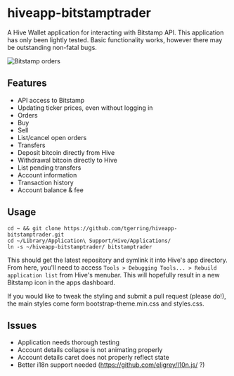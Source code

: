 # hiveapp-bitstamptrader

A Hive Wallet application for interacting with Bitstamp API. This application has only been lightly tested. Basic functionality works, however there may be outstanding non-fatal bugs.

![Bitstamp orders](http://i.imgur.com/JSaKdzJ.png)

## Features
* API access to Bitstamp
* Updating ticker prices, even without logging in
* Orders
 * Buy
 * Sell
 * List/cancel open orders
* Transfers
 * Deposit bitcoin directly from Hive
 * Withdrawal bitcoin directly to Hive
 * List pending transfers
* Account information
 * Transaction history
 * Account balance & fee

## Usage
```
cd ~ && git clone https://github.com/tgerring/hiveapp-bitstamptrader.git
cd ~/Library/Application\ Support/Hive/Applications/
ln -s ~/hiveapp-bitstamptrader/ bitstamptrader
```

This should get the latest repository and symlink it into Hive's app directory. From here, you'll need to access `Tools > Debugging Tools... > Rebuild application list` from Hive's menubar. This will hopefully result in a new Bitstamp icon in the apps dashboard.

If you would like to tweak the styling and submit a pull request (please do!), the main styles come form bootstrap-theme.min.css and styles.css.

## Issues
* Application needs thorough testing
* Account details collapse is not animating properly
* Account details caret does not properly reflect state
* Better i18n support needed (https://github.com/eligrey/l10n.js/ ?)
